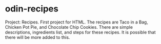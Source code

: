 # odin-recipes
Project: Recipes. First project for HTML.
The recipes are Taco in a Bag, Chicken Pot Pie, and Chocolate Chip Cookies.
There are simple descriptions, ingredients list, and steps for these recipes.
It is possible that there will be more added to this.

